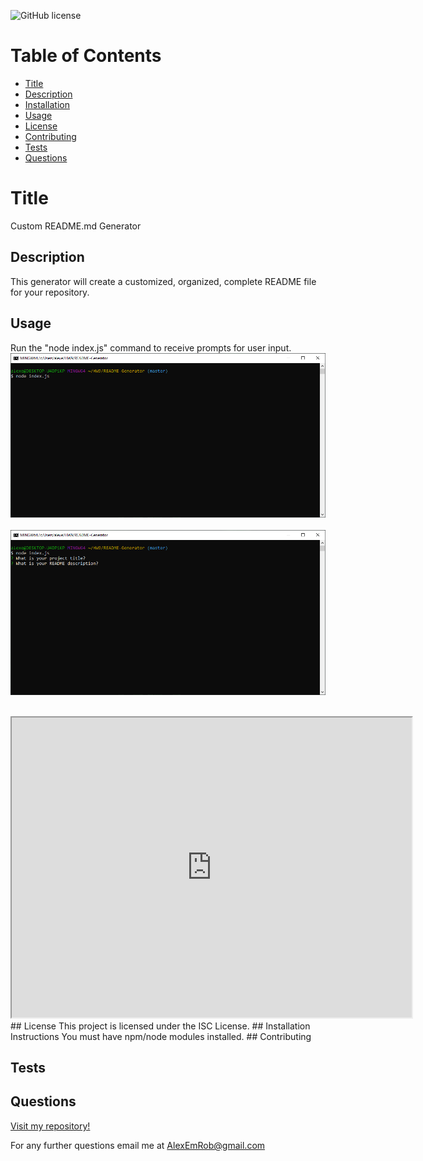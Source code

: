 ![GitHub license](https://img.shields.io/badge/license-ISC-blue.svg)
# Table of Contents
- [Title](#Title)
- [Description](##Description)
- [Installation](##Installation)
- [Usage](##Usage)
- [License](##License)
- [Contributing](##Contributing)
- [Tests](##Tests)
- [Questions](##Questions)

# Title
Custom README.md Generator
## Description
This generator will create a customized, organized, complete README file for your repository.
## Usage
Run the "node index.js" command to receive prompts for user input.
<br>
<img src="./assets/9SS1.png" alt="guide screenshot">
<br><br>
<img src="./assets/9SS2.png" alt="guide screenshot">
<br><br>
<iframe src="https://drive.google.com/file/d/1GCF4JPOFVLexQl25vAQrj9gSdYEma3Oh/preview" width="640" height="480"></iframe>
## License
This project is licensed under the ISC License.
## Installation Instructions
You must have npm/node modules installed.
## Contributing

## Tests

## Questions

[Visit my repository!](https://www.github.com/alexemrob)

For any further questions email me at AlexEmRob@gmail.com
